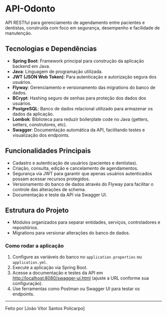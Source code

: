 # API-Odonto

API RESTful para gerenciamento de agendamento entre pacientes e dentistas, construída com foco em segurança, desempenho e facilidade de manutenção.

## Tecnologias e Dependências

- **Spring Boot**: Framework principal para construção da aplicação backend em Java.
- **Java**: Linguagem de programação utilizada.
- **JWT (JSON Web Token)**: Para autenticação e autorização segura dos usuários.
- **Flyway**: Gerenciamento e versionamento das migrations do banco de dados.
- **BCrypt**: Hashing seguro de senhas para proteção dos dados dos usuários.
- **PostgreSQL**: Banco de dados relacional utilizado para armazenar os dados da aplicação.
- **Lombok**: Biblioteca para reduzir boilerplate code no Java (getters, setters, construtores, etc).
- **Swagger**: Documentação automática da API, facilitando testes e visualização dos endpoints.

## Funcionalidades Principais

- Cadastro e autenticação de usuários (pacientes e dentistas).
- Criação, consulta, edição e cancelamento de agendamentos.
- Segurança via JWT para garantir que apenas usuários autenticados possam acessar recursos protegidos.
- Versionamento do banco de dados através do Flyway para facilitar o controle das alterações de schema.
- Documentação e teste da API via Swagger UI.

## Estrutura do Projeto

- Módulos organizados para separar entidades, serviços, controladores e repositórios.
- Migrations para versionar alterações do banco de dados.

### Como rodar a aplicação

1. Configure as variáveis do banco no `application.properties` ou `application.yml`.
2. Execute a aplicação via Spring Boot.
3. Acesse a documentação e testes da API em [http://localhost:8080/swagger-ui.html](http://localhost:8080/swagger-ui.html) (ajuste a URL conforme sua configuração).
4. Use ferramentas como Postman ou Swagger UI para testar os endpoints.

---

Feito por [João Vitor Santos Policarpo]
